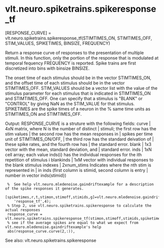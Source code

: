 # vlt.neuro.spiketrains.spikeresponse_tf

 
   [RESPONSE_CURVE] = vlt.neuro.spiketrains.spikeresponse_tf(STIMTIMES_ON, STIMTIMES_OFF, STIM_VALUES,
          SPIKETIMES, BINSIZE, FREQUENCY)
 
   Return a response curve of responses to the presentation
   of multiple stimuli. In this function, only the portion of the
   response that is modulated at temporal fequency FREQUENCY is
   reported.  Spike trains are first discretized into bins with
   binsize BINSIZE.
   
   The onset time of each stimulus should be in the vector STIMTIMES_ON,
   and the offset time of each stimulus should be in the vector
   STIMTIMES_OFF. STIM_VALUES should be a vector list with the value
   of the stimulus parameter for each stimulus that is indicated in
   STIMTIMES_ON and STIMTIMES_OFF. One can specify that a stimulus is
   "BLANK" or "CONTROL" by giving NaN as the STIM_VALUE for that stimulus.  
   SPIKETIMES are the spike times of a neuron in the %  same time
   units as STIMTIMES_ON and STIMTIMES_OFF. 
 
   Output:
     RESPONSE_CURVE is a struture with the following fields:
        curve        |  4xN matrix, where N is the number of distinct
                     |     stimuli; the first row has the stim values
                     |     the second row has the mean responses in 
                     |     spikes per time unit of STIMTIMES_ON/OFF,
                     |     the third row has the standard deivation of
                     |     these spike rates, and the fourth row has
                     |     the standard error.
        blank        |  1x3 vector with the mean, standard deviation, and
                     |     standard error.
        inds         |  1xN cell array; each value inds{i} has the individual
                           responses for the ith repetition of stimulus i
        blankinds    |  1xM vector with individual responses to the blank stimulus
        indexes      |  2xnum_stims Indicates where the nth stim is represented in
                     |     in inds (first column is stimid, second column is entry
                     |     number in vector inds{stimid})
 
     %  See help vlt.neuro.mledenoise.gaindriftexample for a description of the spike responses it generates.
     [spiketimes,r,t,stimon,stimoff,stimids,g]=vlt.neuro.mledenoise.gaindriftexample('gain_amplitude',0,'gain_offset',1,...
 		'response_tf',4);
     % Step 2, use vlt.neuro.spiketrains.spikeresponse to calculate the actual responses
     response_curve = vlt.neuro.spiketrains.spikeresponse_tf(stimon,stimoff,stimids,spiketimes,0.001,4);
     % see if the average spikes are equal to what we expect from vlt.neuro.mledenoise.gaindriftexample's help
     abs(response_curve.curve(2,:)),
 
   See also: vlt.neuro.spiketrains.spikeresponse
